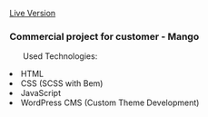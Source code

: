 <a href="https://mangoclub.pl/">Live Version</a>
<h3>Commercial project for customer - Mango</h3>

<ul>Used Technologies:</ul>

<li>HTML</li>
<li>CSS (SCSS with Bem)</li>
<li>JavaScript</li>
<li>WordPress CMS (Custom Theme Development)</li>
